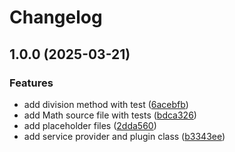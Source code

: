 # Changelog

## 1.0.0 (2025-03-21)


### Features

* add division method with test ([6acebfb](https://github.com/DataLinx/eclipsephp-plugin-template/commit/6acebfb8e784e2a6a2f43bf0d318ee3555455ff6))
* add Math source file with tests ([bdca326](https://github.com/DataLinx/eclipsephp-plugin-template/commit/bdca3261e55aa6893684eba4517c138a795e8ecb))
* add placeholder files ([2dda560](https://github.com/DataLinx/eclipsephp-plugin-template/commit/2dda5603cb60df1973f1d91130814965b76801b1))
* add service provider and plugin class ([b3343ee](https://github.com/DataLinx/eclipsephp-plugin-template/commit/b3343eebb6b57d66199efa07f5085e0339a5519c))
